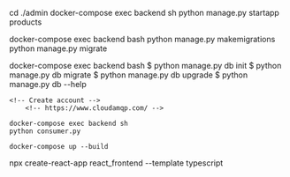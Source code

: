 <!-- Creating a new django app using docker -->
cd ./admin
    <!-- Execute a command in a running container (backend). -->
    docker-compose exec backend sh 
        <!-- OR docker-compose exec backend bash -->
        python manage.py startapp products

<!-- Migrations -->
docker-compose exec backend bash
    python manage.py makemigrations
    python manage.py migrate


<!-- FLASK APP -->
<!-- Migrations -->
docker-compose exec backend bash
    $ python manage.py db init
    $ python manage.py db migrate
    $ python manage.py db upgrade
    $ python manage.py db --help

<!-- https://flask-migrate.readthedocs.io/en/latest/ -->

<!-- RabbitMQ -->
    <!-- Create account -->
        <!-- https://www.cloudamqp.com/ -->

<!-- After RabbitMQ setup in admin app -->
    docker-compose exec backend sh
    python consumer.py

<!-- Docker Compose -->
    docker-compose up --build


<!-- FrontEnd -->
npx create-react-app react_frontend --template typescript